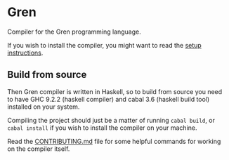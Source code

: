 # Gren

Compiler for the Gren programming language.

If you wish to install the compiler, you might want to read the [setup instructions](https://gren-lang.org/install).

## Build from source

Then Gren compiler is written in Haskell, so to build from source you need to have GHC 9.2.2 (haskell compiler) and cabal 3.6 (haskell build tool) installed on your system.

Compiling the project should just be a matter of running `cabal build`, or `cabal install` if you wish to install the compiler on your machine.

Read the [CONTRIBUTING.md]() file for some helpful commands for working on the compiler itself.

